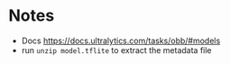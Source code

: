 # Notes

- Docs https://docs.ultralytics.com/tasks/obb/#models
- run `unzip model.tflite` to extract the metadata file
